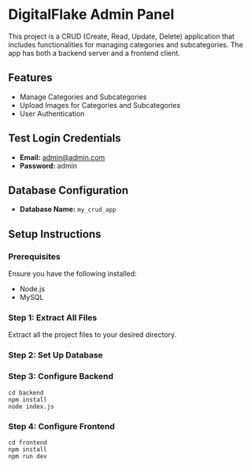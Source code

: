 # DigitalFlake Admin Panel
This project is a CRUD (Create, Read, Update, Delete) application that includes functionalities for managing categories and subcategories. The app has both a backend server and a frontend client.

## Features
- Manage Categories and Subcategories
- Upload Images for Categories and Subcategories
- User Authentication

## Test Login Credentials
- **Email:** admin@admin.com
- **Password:** admin

## Database Configuration
- **Database Name:** `my_crud_app`

## Setup Instructions

### Prerequisites
Ensure you have the following installed:
- Node.js
- MySQL

### Step 1: Extract All Files
Extract all the project files to your desired directory.

### Step 2: Set Up Database

### Step 3: Configure Backend
    cd backend
    npm install
    node index.js


### Step 4: Configure Frontend
    cd frontend
    npm install
    npm run dev

